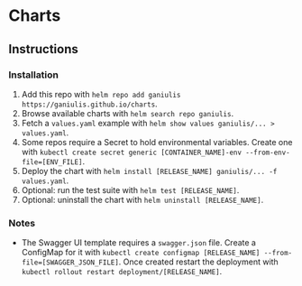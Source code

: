# Charts

## Instructions

### Installation

1. Add this repo with `helm repo add ganiulis https://ganiulis.github.io/charts`.
2. Browse available charts with `helm search repo ganiulis`.
3. Fetch a `values.yaml` example with `helm show values ganiulis/... > values.yaml`.
4. Some repos require a Secret to hold environmental variables. Create one with `kubectl create secret generic [CONTAINER_NAME]-env --from-env-file=[ENV_FILE]`.
5. Deploy the chart with `helm install [RELEASE_NAME] ganiulis/... -f values.yaml`.
6. Optional: run the test suite with `helm test [RELEASE_NAME]`.
7. Optional: uninstall the chart with `helm uninstall [RELEASE_NAME]`.

### Notes

- The Swagger UI template requires a `swagger.json` file. Create a ConfigMap for it with `kubectl create configmap [RELEASE_NAME] --from-file=[SWAGGER_JSON_FILE]`. Once created restart the deployment with `kubectl rollout restart deployment/[RELEASE_NAME]`.
